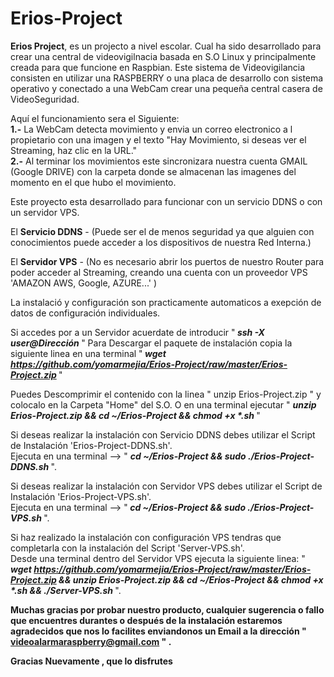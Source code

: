 # Erios-Project
<strong>Erios Project</strong>, es un projecto a nivel escolar. Cual ha sido desarrollado para crear una central de videovigilnacia basada en S.O Linux y principalmente creada para que funcione en Raspbian.
Este sistema de Videovigilancia consisten en utilizar una RASPBERRY o una placa de desarrollo con sistema operativo y conectado a una WebCam crear una pequeña central casera de VideoSeguridad.

Aquí el funcionamiento sera el Siguiente:<br>
<strong>1.-</strong>  La WebCam detecta movimiento y envia un correo electronico a l propietario con una imagen y el texto "Hay Movimiento, si deseas ver el Streaming, haz clic en la URL."<br>
<strong>2.-</strong> Al terminar los movimientos este sincronizara nuestra cuenta GMAIL (Google DRIVE)  con la carpeta donde se almacenan las imagenes del momento en el que hubo el movimiento.

Este proyecto esta desarrollado para funcionar con un servicio DDNS o con un servidor VPS.

El <strong>Servicio DDNS</strong> -  (Puede ser el de menos seguridad ya que alguien con conocimientos puede acceder a los dispositivos de nuestra Red Interna.)

El <strong>Servidor VPS</strong> - (No es necesario abrir los puertos de nuestro Router para poder acceder al Streaming, creando una cuenta con un proveedor VPS 'AMAZON AWS, Google, AZURE...' )

La instalació y configuración son practicamente automaticos a exepción de datos de configuración individuales.

Si accedes por a un Servidor acuerdate de introducir "<strong><em> ssh -X  user@Dirección </em></strong>"
Para Descargar el paquete de instalación copia la siguiente linea en una terminal "<strong><em> wget https://github.com/yomarmejia/Erios-Project/raw/master/Erios-Project.zip </em></strong> " 

Puedes Descomprimir el contenido con la linea " unzip Erios-Project.zip " y colocalo en la Carpeta "Home" del S.O.
O en una terminal ejecutar " <strong><em> unzip Erios-Project.zip && cd ~/Erios-Project && chmod +x *.sh </em></strong>"

Si deseas realizar la instalación con Servicio DDNS debes utilizar el Script de Instalación 'Erios-Project-DDNS.sh'.<br>
Ejecuta en una terminal --> " <strong><em> cd ~/Erios-Project && sudo ./Erios-Project-DDNS.sh </em></strong>".

Si deseas realizar la instalación con Servidor VPS debes  utilizar el Script de Instalación 'Erios-Project-VPS.sh'.<br>
Ejecuta en una terminal --> "<strong><em> cd ~/Erios-Project && sudo ./Erios-Project-VPS.sh </em></strong>".

Si haz realizado la instalación con configuración VPS tendras que completarla con la instalación del Script 'Server-VPS.sh'.<br>
Desde una terminal dentro del Servidor VPS ejecuta la siguiente linea: "<strong><em> wget https://github.com/yomarmejia/Erios-Project/raw/master/Erios-Project.zip && unzip Erios-Project.zip && cd ~/Erios-Project && chmod +x *.sh && ./Server-VPS.sh </em></strong>".

<strong> Muchas gracias por probar nuestro producto, cualquier sugerencia o fallo que encuentres durantes o después de la instalación estaremos agradecidos que nos lo facilites enviandonos un Email a la dirección " videoalarmaraspberry@gmail.com " .</strong>

<strong> Gracias Nuevamente , que lo disfrutes </strong> 
